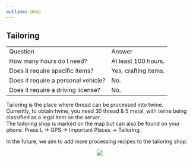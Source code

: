 ```yaml
---
outline: deep
---
```


## Tailoring

<table>
    <tr>
        <td>Question</td>
        <td>Answer</td>
    </tr>
    <tr>
        <td>How many hours do I need?</td>
        <td>At least 100 hours.</td>
    </tr>
    <tr>
        <td>Does it require specific items?</td>
        <td>Yes, crafting items.</td>
    </tr>
    <tr>
        <td>Does it require a personal vehicle?</td>
        <td>No.</td>
    </tr>
    <tr>
        <td>Does it require a driving license?</td>
        <td>No.</td>
    </tr>
</table>

Tailoring is the place where <span class="button-p-hobby">thread</span> can be processed into <span class="button-p-hobby">twine</span>.
<br>Currently, to obtain twine, you need <span class="button-p-hobby">30 thread & 5 metal</span>, with twine being classified as a legal item on the server.
<br>The tailoring shop is marked on the map but can also be found on your phone: <span class="button-p-hobby">Press L -> GPS -> Important Places -> Tailoring</span>.

In the future, we aim to add more processing recipes to the tailoring shop.

<p align="center"><img src="https://i.imgur.com/hMTTklE.png"/></p>